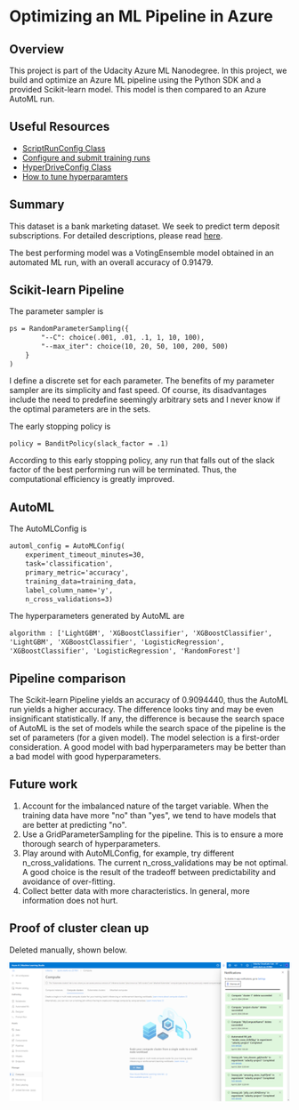 # Optimizing an ML Pipeline in Azure

## Overview
This project is part of the Udacity Azure ML Nanodegree.
In this project, we build and optimize an Azure ML pipeline using the Python SDK and a provided Scikit-learn model.
This model is then compared to an Azure AutoML run.

## Useful Resources
- [ScriptRunConfig Class](https://docs.microsoft.com/en-us/python/api/azureml-core/azureml.core.scriptrunconfig?view=azure-ml-py)
- [Configure and submit training runs](https://docs.microsoft.com/en-us/azure/machine-learning/how-to-set-up-training-targets)
- [HyperDriveConfig Class](https://docs.microsoft.com/en-us/python/api/azureml-train-core/azureml.train.hyperdrive.hyperdriveconfig?view=azure-ml-py)
- [How to tune hyperparamters](https://docs.microsoft.com/en-us/azure/machine-learning/how-to-tune-hyperparameters)


## Summary
This dataset is a bank marketing dataset. We seek to predict term deposit subscriptions. For detailed descriptions, please read [here](https://www.kaggle.com/datasets/janiobachmann/bank-marketing-dataset/data).

The best performing model was a VotingEnsemble model obtained in an automated ML run, with an overall accuracy of 0.91479.

## Scikit-learn Pipeline
The parameter sampler is
```
ps = RandomParameterSampling({
        "--C": choice(.001, .01, .1, 1, 10, 100),
        "--max_iter": choice(10, 20, 50, 100, 200, 500)
    }
)
```
I define a discrete set for each parameter. The benefits of my parameter sampler are its simplicity and fast speed. Of course, its disadvantages include the need to predefine seemingly arbitrary sets and I never know if the optimal parameters are in the sets.

The early stopping policy is
```
policy = BanditPolicy(slack_factor = .1)
```
According to this early stopping policy, any run that falls out of the slack factor of the best performing run will be terminated. Thus, the computational efficiency is greatly improved.

## AutoML
The AutoMLConfig is
```
automl_config = AutoMLConfig(
    experiment_timeout_minutes=30,
    task='classification',
    primary_metric='accuracy',
    training_data=training_data,
    label_column_name='y',
    n_cross_validations=3)
```
The hyperparameters generated by AutoML are
```
algorithm : ['LightGBM', 'XGBoostClassifier', 'XGBoostClassifier', 'LightGBM', 'XGBoostClassifier', 'LogisticRegression', 'XGBoostClassifier', 'LogisticRegression', 'RandomForest']
```

## Pipeline comparison
The Scikit-learn Pipeline yields an accuracy of 0.9094440, thus the AutoML run yields a higher accuracy. The difference looks tiny and may be even insignificant statistically. If any, the difference is because the search space of AutoML is the set of models while the search space of the pipeline is the set of parameters (for a given model). The model selection is a first-order consideration. A good model with bad hyperparameters may be better than a bad model with good hyperparameters.

## Future work
1. Account for the imbalanced nature of the target variable. When the training data have more "no" than "yes", we tend to have models that are better at predicting "no".
2. Use a GridParameterSampling for the pipeline. This is to ensure a more thorough search of hyperparameters.
3. Play around with AutoMLConfig, for example, try different n_cross_validations. The current n_cross_validations may be not optimal. A good choice is the result of the tradeoff between predictability and avoidance of over-fitting.
4. Collect better data with more characteristics. In general, more information does not hurt.

## Proof of cluster clean up
Deleted manually, shown below.

<img title="a title" alt="Alt text" src="screencapture-ml-azure-compute-list-training-2024-04-06-02_16_05.png">